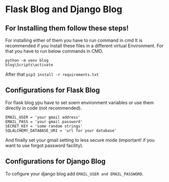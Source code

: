 # Flask Blog and Django Blog

## For Installing them follow these steps!

For installing either of them you have to run command in cmd 
It is recommended if you install these files in a different virtual Environment. For that you have to run below commands in CMD.
```
python -m venv blog
blog\Scripts\activate
```
After that 
`pip3 install -r requirements.txt`

## Configurations for Flask Blog 

For flask blog ypu have to set soem environment variables or use them directly in code (not recommended).
```
EMAIL_USER = 'your gmail address'
EMAIL_PASS = 'your gmail password'
SECRET_KEY = 'some random strings'
SQLALCHEMY_DATABASE_URI = 'url for your database'

```

And finally set your gmail setting to less secure mode (important! if you want to use forgot password facility).

## Configurations for Django Blog

To cofigure your django blog add `EMAIL_USER and EMAIL_PASSWORD`.

